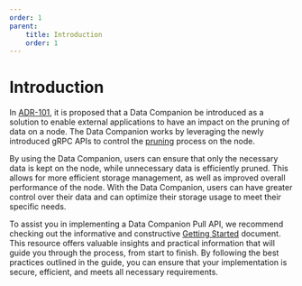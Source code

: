 ```yaml
---
order: 1
parent:
    title: Introduction
    order: 1
---
```


# Introduction

In [ADR-101](https://github.com/cometbft/cometbft/blob/thane/adr-084-data-companion-pull-api/docs/architecture/adr-101-data-companion-pull-api.md),
it is proposed that a Data Companion be introduced as a solution to enable external applications to have an impact on the
pruning of data on a node. The Data Companion works by leveraging the newly introduced gRPC APIs to control the [pruning](./pruning.md)
process on the node.

By using the Data Companion, users can ensure that only the necessary data is kept on the node, while unnecessary data is efficiently pruned.
This allows for more efficient storage management, as well as improved overall performance of the node.
With the Data Companion, users can have greater control over their data and can optimize their storage usage to meet their specific needs.

To assist you in implementing a Data Companion Pull API, we recommend checking out the informative and constructive
[Getting Started](./getting-started.md) document. This resource offers valuable insights and practical information that
will guide you through the process, from start to finish. By following the best practices outlined in the guide, you can
ensure that your implementation is secure, efficient, and meets all necessary requirements.

